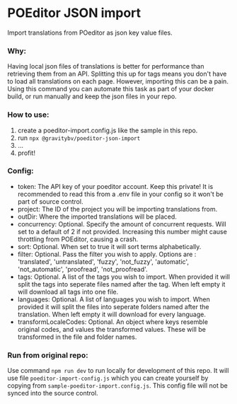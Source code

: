 # POEditor JSON import

Import translations from POeditor as json key value files.

### Why:

Having local json files of translations is better for performance than retrieving them from an API. Splitting this up for tags means you don't have to load all translations on each page. However, importing this can be a pain. Using this command you can automate this task as part of your docker build, or run manually and keep the json files in your repo.

### How to use:

1. create a poeditor-import.config.js like the sample in this repo.
2. run `npx @gravitybv/poeditor-json-import`
3. ...
4. profit!

### Config:

- token: The API key of your poeditor account. Keep this private! It is recommended to read this from a .env file in your config so it won't be part of source control.
- project: The ID of the project you will be importing translations from.
- outDir: Where the imported translations will be placed.
- concurrency: Optional. Specify the amount of concurrent requests. Will set to a default of 2 if not provided. Increasing this number might cause throttling from POEditor, causing a crash.
- sort: Optional. When set to true it will sort terms alphabetically.
- filter: Optional. Pass the filter you wish to apply. Options are : 'translated', 'untranslated', 'fuzzy', 'not_fuzzy', 'automatic', 'not_automatic', 'proofread', 'not_proofread'.
- tags: Optional. A list of the tags you wish to import. When provided it will split the tags into seperate files named after the tag. When left empty it will download all tags into one file.
- languages: Optional. A list of languages you wish to import. When provided it will split the files into seperate folders named after the translation. When left empty it will download for every language.
- transformLocaleCodes: Optional. An object where keys resemble original codes, and values the transformed values. These will be transformed in the file and folder names.

### Run from original repo:

Use command `npm run dev` to run locally for development of this repo. It will use file `poeditor-import-config.js` which you can create yourself by copying from `sample-poeditor-import.config.js`. This config file will not be synced into the source control.

